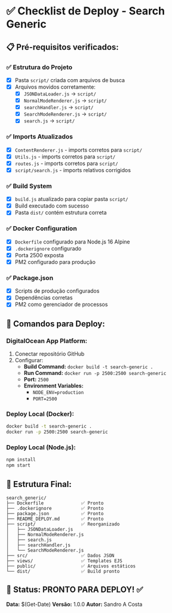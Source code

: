 # ✅ Checklist de Deploy - Search Generic

## 📋 Pré-requisitos verificados:

### ✅ Estrutura do Projeto
- [x] Pasta `script/` criada com arquivos de busca
- [x] Arquivos movidos corretamente:
  - [x] `JSONDataLoader.js` → `script/`
  - [x] `NormalModeRenderer.js` → `script/`
  - [x] `searchHandler.js` → `script/`
  - [x] `SearchModeRenderer.js` → `script/`
  - [x] `search.js` → `script/`

### ✅ Imports Atualizados
- [x] `ContentRenderer.js` - imports corretos para `script/`
- [x] `Utils.js` - imports corretos para `script/`
- [x] `routes.js` - imports corretos para `script/`
- [x] `script/search.js` - imports relativos corrigidos

### ✅ Build System
- [x] `build.js` atualizado para copiar pasta `script/`
- [x] Build executado com sucesso
- [x] Pasta `dist/` contém estrutura correta

### ✅ Docker Configuration
- [x] `Dockerfile` configurado para Node.js 16 Alpine
- [x] `.dockerignore` configurado
- [x] Porta 2500 exposta
- [x] PM2 configurado para produção

### ✅ Package.json
- [x] Scripts de produção configurados
- [x] Dependências corretas
- [x] PM2 como gerenciador de processos

## 🚀 Comandos para Deploy:

### DigitalOcean App Platform:
1. Conectar repositório GitHub
2. Configurar:
   - **Build Command:** `docker build -t search-generic .`
   - **Run Command:** `docker run -p 2500:2500 search-generic`
   - **Port:** `2500`
   - **Environment Variables:**
     - `NODE_ENV=production`
     - `PORT=2500`

### Deploy Local (Docker):
```bash
docker build -t search-generic .
docker run -p 2500:2500 search-generic
```

### Deploy Local (Node.js):
```bash
npm install
npm start
```

## 📁 Estrutura Final:
```
search_generic/
├── Dockerfile              ✅ Pronto
├── .dockerignore           ✅ Pronto
├── package.json            ✅ Pronto
├── README_DEPLOY.md        ✅ Pronto
├── script/                 ✅ Reorganizado
│   ├── JSONDataLoader.js
│   ├── NormalModeRenderer.js
│   ├── search.js
│   ├── searchHandler.js
│   └── SearchModeRenderer.js
├── src/                    ✅ Dados JSON
├── views/                  ✅ Templates EJS
├── public/                 ✅ Arquivos estáticos
└── dist/                   ✅ Build pronto
```

## 🎯 Status: PRONTO PARA DEPLOY! ✅

**Data:** $(Get-Date)
**Versão:** 1.0.0
**Autor:** Sandro A Costa


